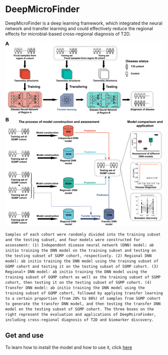 # DeepMicroFinder
DeepMicroFinder is a deep learning framework, which integrated the neural network and transfer learning and could effectively reduce the regional effects for microbial-based cross-regional diagnosis of T2D.

<img src="https://github.com/HUST-NingKang-Lab/DeepMicroFinder/blob/main/figure1.png" style="zoom:150%;" />

``
Samples of each cohort were randomly divided into the training subset and the testing subset, and four models were constructed for assessment: (1) Independent disease neural network (DNN) model: ab initio training the DNN model on the training subset and testing on the testing subset of SGMP cohort, respectively. (2) Regional DNN model: ab initio training the DNN model using the training subset of GGMP cohort and testing it on the testing subset of SGMP cohort. (3) Regional+ DNN model: ab initio training the DNN model using the training subset of GGMP cohort as well as the training subset of SGMP cohort, then testing it on the testing subset of SGMP cohort. (4) Transfer DNN model: ab initio training the DNN model using the training subset of GGMP cohort, followed by applying transfer learning to a certain proportion (from 20% to 80%) of samples from SGMP cohort to generate the transfer DNN model, and then testing the transfer DNN model on the testing subset of SGMP cohort. The three boxes on the right represent the evaluation and applications of DeepMciroFinder, including cross-regional diagnosis of T2D and biomarker discovery.
``

## Get and use
To learn how to install the model and how to use it, click [here](https://github.com/HUST-NingKang-Lab/EXPERT)
